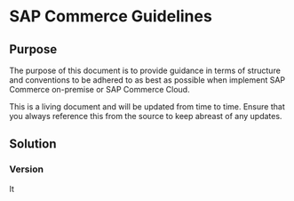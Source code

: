 # SAP Commerce Guidelines

## Purpose
The purpose of this document is to provide guidance in terms of structure and conventions to be adhered to as best as possible when implement  SAP Commerce on-premise or SAP Commerce Cloud. 

This is a living document and will be updated from time to time. Ensure that you always reference this from the source to keep abreast of any updates. 

## Solution
	
 ### Version
It 

<!--stackedit_data:
eyJoaXN0b3J5IjpbLTgxODc0Mzc2N119
-->